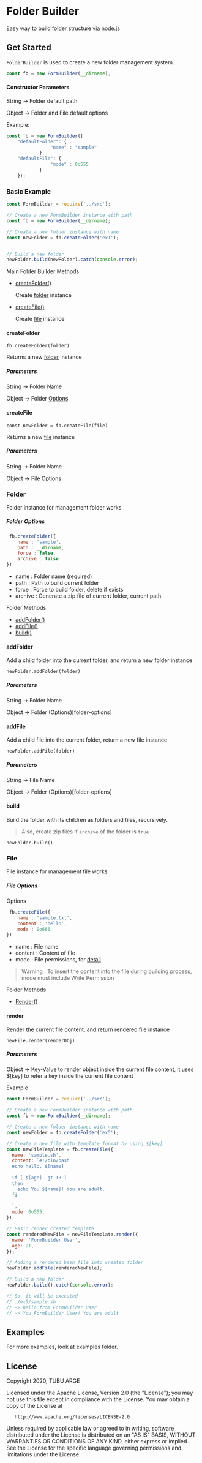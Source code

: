 # Folder Builder
Easy way to build folder structure via node.js

## Get Started
`FolderBuilder` is used to create a new folder management system.

```js
const fb = new FormBuilder(__dirname);
```
#### Constructor Parameters

String -> Folder default path

Object -> Folder and File default options

Example:
```js
const fb = new FormBuilder({
    "defaultFolder": {
                "name" : "sample"  
            },
    "defaultFile": {
                "mode" : 0o555
            }
    });
```


### Basic Example

```js
const FormBuilder = require('../src');

// Create a new FormBuilder instance with path
const fb = new FormBuilder(__dirname);

// Create a new folder instance with name
const newFolder = fb.createFolder('ex1');


// Build a new folder
newFolder.build(newFolder).catch(console.error);
```

Main Folder Builder Methods
- [createFolder()](#createFolder)

    Create [folder](#folder) instance
    
- [createFile()](#createFile)

    Create [file](#file) instance

#### createFolder
`fb.createFolder(folder)`

Returns a new [folder](#folder) instance

##### Parameters
String -> Folder Name

Object -> Folder [Options](#folder-options)



#### createFile
`const newFolder = fb.createFile(file)`

Returns a new [file](#file) instance

##### Parameters
String -> Folder Name

Object -> File Options


### Folder
Folder instance for management folder works

##### Folder Options
```js
 fb.createFolder({
    name : 'sample',
    path : __dirname,
    force : false,
    archive : false
})
```
- name : Folder name (required)
- path : Path to build current folder
- force : Force to build folder, delete if exists
- archive : Generate a zip file of current folder, current path

Folder Methods
- [addFolder()](#addFolder)
- [addFile()](#addFile)
- [build()](#build)

#### addFolder
Add a child folder into the current folder, 
and return a new folder instance

`newFolder.addFolder(folder)`

##### Parameters
String -> Folder Name

Object -> Folder (Options)[folder-options]

#### addFile
Add a child file into the current folder,
return a new file instance

`newFolder.addFile(folder)`

##### Parameters
String -> File Name

Object -> Folder (Options)[folder-options]

#### build
Build the folder with its children as folders and files, recursively.

> Also, create zip files if `archive` of the folder is `true`

`newFolder.build()`


### File
File instance for management file works


##### File Options
Options
```js
 fb.createFile({
    name : 'sample.txt',
    content : 'hello',
    mode : 0o666
})
```
- name : File name
- content : Content of file
- mode : File permissions, for [detail](https://nodejs.org/api/fs.html#fs_file_modes)

> Warning : To insert the content into the file during building process, mode must include Write Permission

Folder Methods
- [Render()](#render)

#### render
Render the current file content, 
and return rendered file instance

`newFile.render(renderObj)`

##### Parameters
Object -> Key-Value to render object inside the current file content, it uses $[key] to refer a key inside the current file content

Example
```js
const FormBuilder = require('../src');

// Create a new FormBuilder instance with path
const fb = new FormBuilder(__dirname);

// Create a new folder instance with name
const newFolder = fb.createFolder('ex5');

// Create a new file with template format by using $[key]
const newFileTemplate = fb.createFile({
  name: 'sample.sh',
  content: `#!/bin/bash
  echo hello, $[name]
  
  if [ $[age] -gt 18 ]
  then
    echo You $[name]! You are adult.
  fi  
  
  `,
  mode: 0o555,
});

// Basic render created template
const renderedNewFile = newFileTemplate.render({
  name: 'FormBuilder User',
  age: 21,
});

// Adding a rendered bash file into created folder
newFolder.addFile(renderedNewFile);

// Build a new folder
newFolder.build().catch(console.error);

// So, it will be executed
// ./ex5/sample.sh
// -> hello from FormBuilder User
// -> You FormBuilder User! You are adult
```

## Examples
For more examples, look at examples folder.

## License
  Copyright 2020, TUBU ARGE

   Licensed under the Apache License, Version 2.0 (the "License");
   you may not use this file except in compliance with the License.
   You may obtain a copy of the License at

       http://www.apache.org/licenses/LICENSE-2.0

   Unless required by applicable law or agreed to in writing, software
   distributed under the License is distributed on an "AS IS" BASIS,
   WITHOUT WARRANTIES OR CONDITIONS OF ANY KIND, either express or implied.
   See the License for the specific language governing permissions and
   limitations under the License.
